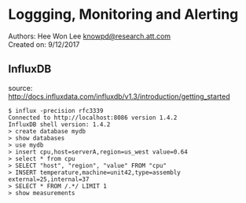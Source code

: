 # Loggging, Monitoring and Alerting  
Authors: Hee Won Lee <knowpd@research.att.com>  
Created on: 9/12/2017  

## InfluxDB  
source: <http://docs.influxdata.com/influxdb/v1.3/introduction/getting_started>  

```
$ influx -precision rfc3339
Connected to http://localhost:8086 version 1.4.2
InfluxDB shell version: 1.4.2
> create database mydb
> show databases
> use mydb
> insert cpu,host=serverA,region=us_west value=0.64
> select * from cpu
> SELECT "host", "region", "value" FROM "cpu"
> INSERT temperature,machine=unit42,type=assembly external=25,internal=37
> SELECT * FROM /.*/ LIMIT 1
> show measurements
```
